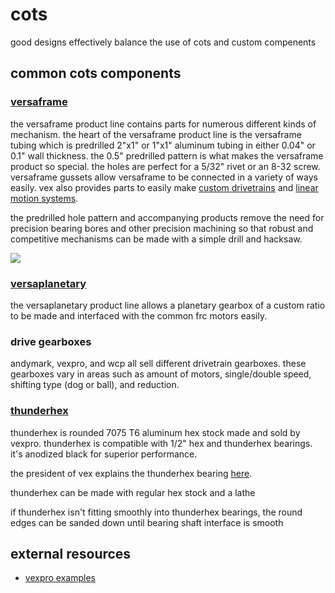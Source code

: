 # cots

good designs effectively balance the use of cots and custom compenents

## common cots components

### [versaframe](https://www.vexrobotics.com/vexpro/versaframe)

the versaframe product line contains parts for numerous different kinds of mechanism. the heart of the versaframe product line is the versaframe tubing which is predrilled 2"x1" or 1"x1" aluminum tubing in either 0.04" or 0.1" wall thickness. the 0.5" predrilled pattern is what makes the versaframe product so special. the holes are perfect for a 5/32" rivet or an 8-32 screw. versaframe gussets allow versaframe to be connected in a variety of ways easily. vex also provides parts to easily make [custom drivetrains](https://www.vexrobotics.com/versachassis.html) and [linear motion systems](https://www.vexrobotics.com/linear-motion.html).

the predrilled hole pattern and accompanying products remove the need for precision bearing bores and other precision machining so that robust and competitive mechanisms can be made with a simple drill and hacksaw.

![](https://www.vexrobotics.com/media/catalog/product/cache/1/image/9df78eab33525d08d6e5fb8d27136e95/v/e/versachassis.jpg)

### [versaplanetary](https://www.vexrobotics.com/versaplanetary.html)

the versaplanetary product line allows a planetary gearbox of a custom ratio to be made and interfaced with the common frc motors easily. 

### drive gearboxes

andymark, vexpro, and wcp all sell different drivetrain gearboxes. these gearboxes vary in areas such as amount of motors, single/double speed, shifting type (dog or ball), and reduction.

### [thunderhex](https://www.vexrobotics.com/thunderhexstock.html)

thunderhex is rounded 7075 T6 aluminum hex stock made and sold by vexpro. thunderhex is compatible with 1/2" hex and thunderhex bearings. it's anodized black for superior performance.

the president of vex explains the thunderhex bearing [here](https://www.chiefdelphi.com/forums/showthread.php?t=131631).

thunderhex can be made with regular hex stock and a lathe

if thunderhex isn't fitting smoothly into thunderhex bearings, the round edges can be sanded down until bearing shaft interface is smooth

## external resources
* [vexpro examples](https://www.vexrobotics.com/vexpro/examples-guides)